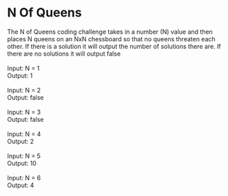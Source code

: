 # N Of Queens

The N of Queens coding challenge takes in a number (N) value and then places N queens on an NxN chessboard so that no queens threaten each other. If there is a solution it will output the number of solutions there are. If there are no solutions it will output false\
\
Input: N = 1\
Output: 1\
\
Input: N = 2\
Output: false\
\
Input: N = 3\
Output: false\
\
Input: N = 4\
Output: 2\
\
Input: N = 5\
Output: 10\
\
Input: N = 6\
Output: 4